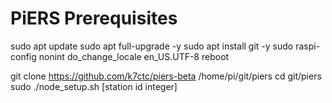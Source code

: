 # PiERS Prerequisites

sudo apt update
sudo apt full-upgrade -y 
sudo apt install git -y 
sudo raspi-config nonint do_change_locale en_US.UTF-8
reboot

git clone https://github.com/k7ctc/piers-beta /home/pi/git/piers
cd git/piers
sudo ./node_setup.sh [station id integer]